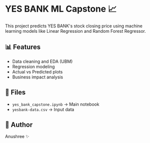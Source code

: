 # YES BANK ML Capstone 📈

This project predicts YES BANK's stock closing price using machine learning models like Linear Regression and Random Forest Regressor.

## 📊 Features
- Data cleaning and EDA (UBM)
- Regression modeling
- Actual vs Predicted plots
- Business impact analysis

## 📁 Files
- `yes_bank_capstone.ipynb` → Main notebook
- `yesbank-data.csv` → Input data

## 🧠 Author
Anushree ✨
